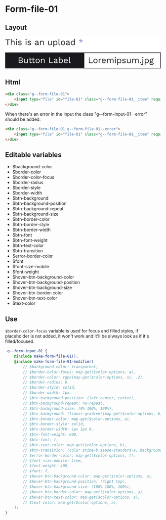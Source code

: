 # Form-file-01

## Layout

![alt text][input-01]

[input-01]: /src/img/global-components/form-fields/file-01.jpg

## Html

```html
<div class="g--form-file-01">
    <input type="file" id="file-01" class="g--form-file-01__item" required />
</div>
```

When there's an error in the input the class "g--form-input-01--error" should be added:

```html
<div class="g--form-file-01 g--form-file-01--error">
    <input type="file" id="file-01" class="g--form-file-01__item" required />
</div>
```

## Editable variables

-   $background-color
-   $border-color
-   $border-color-focus
-   $border-radius
-   $border-style
-   $border-width
-   $btn-background
-   $btn-background-position
-   $btn-background-repeat
-   $btn-background-size
-   $btn-border-color
-   $btn-border-style
-   $btn-border-width
-   $btn-font
-   $btn-font-weight
-   $btn-text-color
-   $btn-transition
-   $error-border-color
-   $font
-   $font-size-mobile
-   $font-weight
-   $hover-btn-background-color
-   $hover-btn-background-position
-   $hover-btn-background-size
-   $hover-btn-border-color
-   $hover-btn-text-color
-   $text-color

## Use

`$border-color-focus` variable is used for focus and filled styles, if placeholder is not added, it won't work and it'll be always look as if it's filled/focused.

```scss
.g--form-input-01 {
    @include make-form-file-01();
    @include make-form-file-01-modifier(
        // $background-color: transparent,
        // $border-color-focus: map-get($color-options, a),
        // $border-color: rgba(map-get($color-options, a), .2),
        // $border-radius: 0,
        // $border-style: solid,
        // $border-width: 1px,
        // $btn-background-position: (left center, center),
        // $btn-background-repeat: no-repeat,
        // $btn-background-size: (0% 100%, 100%),
        // $btn-background: (linear-gradient(map-get($color-options, b), map-get($color-options, b)), linear-gradient(map-get($color-options, a), map-get($color-options, a))),
        // $btn-border-color: map-get($color-options, a),
        // $btn-border-style: solid,
        // $btn-border-width: 1px 1px 0,
        // $btn-font-weight: 600,
        // $btn-font: f,
        // $btn-text-color: map-get($color-options, b),
        // $btn-transition: (color $time-b $ease-standard-a, background-size $time-b $ease-standard-a),
        // $error-border-color: map-get($color-options, f),
        // $font-size-mobile: 1rem,
        // $font-weight: 400,
        // $font: f,
        // $hover-btn-background-color: map-get($color-options, a),
        // $hover-btn-background-position: (right top),
        // $hover-btn-background-size: (100% 100%, 100%),
        // $hover-btn-border-color: map-get($color-options, a),
        // $hover-btn-text-color: map-get($color-options, a),
        // $text-color: map-get($color-options, a),
    );
}
```
